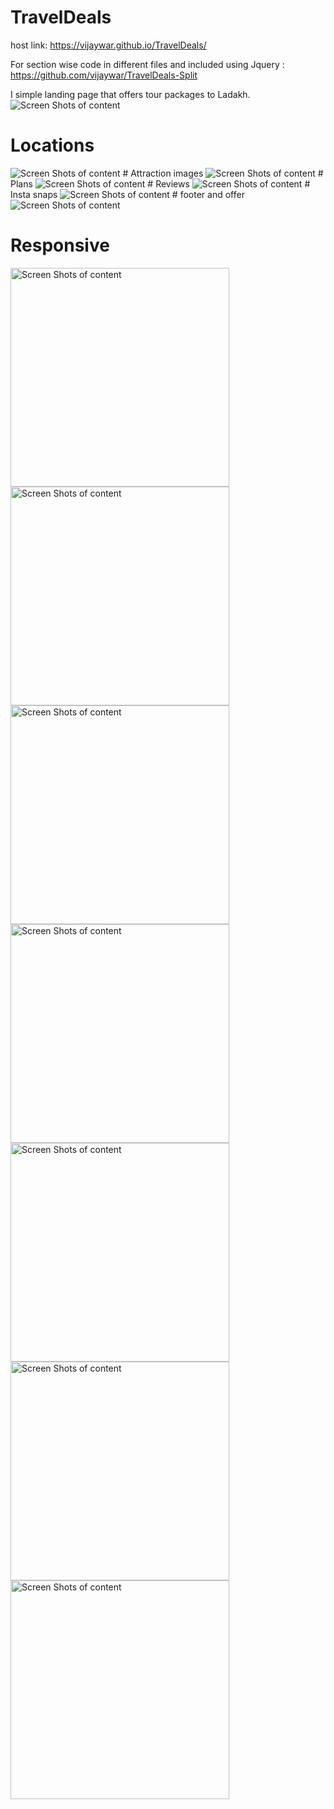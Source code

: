 # TravelDeals

host link:
https://vijaywar.github.io/TravelDeals/

For section wise code in different files and included using Jquery :<br>https://github.com/vijaywar/TravelDeals-Split

I simple landing page that offers tour packages to Ladakh.
<img src='./assets/readmeImg/w1.jpg' alt='Screen Shots of content'>
# Locations
<img src='./assets/readmeImg/W2.jpg' alt='Screen Shots of content'>
# Attraction images
<img src='./assets/readmeImg/W3.jpg' alt='Screen Shots of content'>
# Plans
<img src='./assets/readmeImg/w4.jpg' alt='Screen Shots of content'>
# Reviews
<img src='./assets/readmeImg/w5.jpg' alt='Screen Shots of content'>
# Insta snaps
<img src='./assets/readmeImg/w6.jpg' alt='Screen Shots of content'>
# footer and offer
<img src='./assets/readmeImg/w7.jpg' alt='Screen Shots of content'>

# Responsive
<img width='350px' src='./assets/readmeImg/m1.jpeg' alt='Screen Shots of content'>
<img width='350px' src='./assets/readmeImg/m2.jpeg' alt='Screen Shots of content'>
<img width='350px' src='./assets/readmeImg/m3.jpeg' alt='Screen Shots of content'>
<img  width='350px' src='./assets/readmeImg/m4.jpeg' alt='Screen Shots of content'>
<img width='350px' src='./assets/readmeImg/m5.jpeg' alt='Screen Shots of content'>
<img width='350px' src='./assets/readmeImg/m6.jpeg' alt='Screen Shots of content'>

<img width='350px' src='./assets/readmeImg/m7.jpeg' alt='Screen Shots of content'>